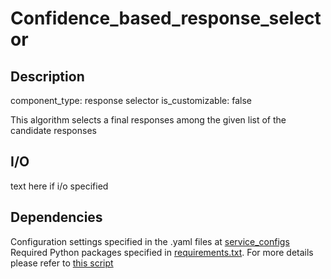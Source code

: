 # Confidence_based_response_selector

## Description
component_type: response selector
is_customizable: false

This algorithm selects a final responses among the given list of the candidate responses

## I/O
text here if i/o specified

## Dependencies

Configuration settings specified in the .yaml files at [service_configs](service_configs)
Required Python packages specified in [requirements.txt](requirements.txt).
For more details please refer to [this script](server.py)        